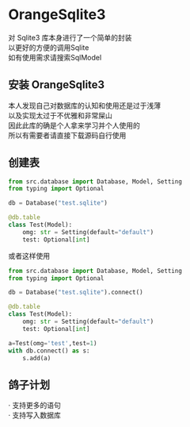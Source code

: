 # OrangeSqlite3
对 Sqlite3 库本身进行了一个简单的封装  
以更好的方便的调用Sqlite  
如有使用需求请搜索SqlModel  

## 安装 OrangeSqlite3

本人发现自己对数据库的认知和使用还是过于浅薄  
以及实现太过于不优雅和非常屎山  
因此此库的确是个人拿来学习并个人使用的  
所以有需要者请直接下载源码自行使用  

## 创建表
```py
from src.database import Database, Model, Setting
from typing import Optional

db = Database("test.sqlite")

@db.table
class Test(Model):
    omg: str = Setting(default="default")
    test: Optional[int]
```
或者这样使用
```py
from src.database import Database, Model, Setting
from typing import Optional

db = Database("test.sqlite").connect()

@db.table
class Test(Model):
    omg: str = Setting(default="default")
    test: Optional[int]

a=Test(omg='test',test=1)
with db.connect() as s:
    s.add(a)
```
## 鸽子计划
· 支持更多的语句   
· 支持写入数据库  